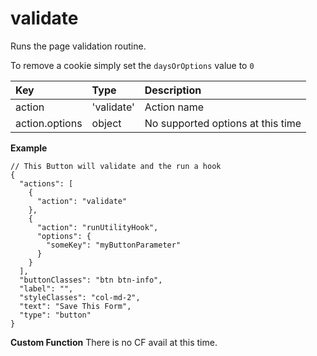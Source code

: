# validate

Runs the page validation routine.

To remove a cookie simply set the `daysOrOptions` value to `0`

| Key | Type | Description |
| :--- | :--- | :--- |
| action | 'validate' | Action name |
| action.options | object | No supported options at this time |

**Example**

```text
// This Button will validate and the run a hook
{
  "actions": [
    {
      "action": "validate"
    },
    {
      "action": "runUtilityHook",
      "options": {
        "someKey": "myButtonParameter"
      }
    }
  ],
  "buttonClasses": "btn btn-info",
  "label": "",
  "styleClasses": "col-md-2",
  "text": "Save This Form",
  "type": "button"
}
```

**Custom Function** There is no CF avail at this time.

